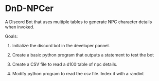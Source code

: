 # DnD-NPCer
A Discord Bot that uses multiple tables to generate NPC character details when invoked.

Goals:

1) Initialize the discord bot in the developer pannel.

2) Create a basic python program that outputs a statement to test the bot

3) Create a CSV file to read a d100 table of npc details.

4) Modify python program to read the csv file. Index it with a randint 